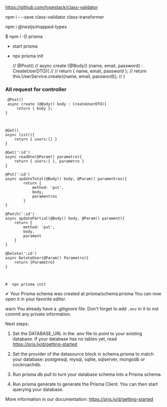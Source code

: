 https://github.com/typestack/class-validator

npm i ---save class-validator class-transformer 

 npm i @nestjs/mapped-types

 $ npm i -D prisma

- start prisma
- npx prisma init



    // @Post()
    // async create (@Body() {name, email, password} : CreateUserDTO){
    //     // return { name, email, password };
    //     return this.UserService.create({name, email, password});
    // }


### All request for controller

     @Post()
     async create (@Body() body : CreateUserDTO){
         return { body };
    }



    @Get()
    async list(){
        return { users:[] }
    }

    @Get(':id')
    async readOne(@Param() parametro){
        return { users:{ }, parametro }
    }

    @Put(':id')
    async updateTotal(@Body() body, @Param() paramentros){
            return {
                method: 'put',
                body,
                paramentros
            }
    }

    @Patch(':id')
    async updatePartial(@Body() body, @Param() parament){
        return {
            method: 'put',
            body,
            parament
        }
    }

    @Delete(':id')
    async DeleteUser(@Param() Parametro){
        return {Parametro}
    }



    #  npx prisma init

✔ Your Prisma schema was created at prisma/schema.prisma
  You can now open it in your favorite editor.

warn You already have a .gitignore file. Don't forget to add `.env` in it to not commit any private information.

Next steps:
1. Set the DATABASE_URL in the .env file to point to your existing database. If your database has no tables yet, read https://pris.ly/d/getting-started

2. Set the provider of the datasource block in schema.prisma to match your database: postgresql, mysql, sqlite, sqlserver, mongodb or cockroachdb.

3. Run prisma db pull to turn your database schema into a Prisma schema.

4. Run prisma generate to generate the Prisma Client. You can then start querying your database.

More information in our documentation:
https://pris.ly/d/getting-started
